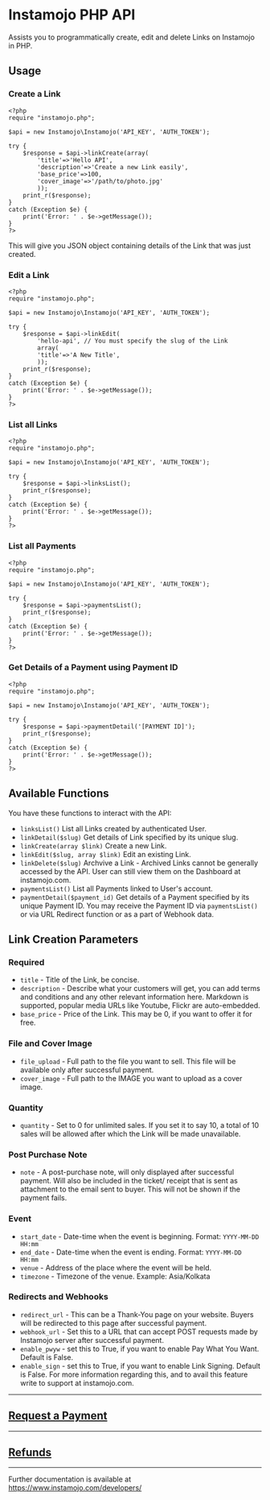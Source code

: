 # Instamojo PHP API

Assists you to programmatically create, edit and delete Links on Instamojo in PHP.


## Usage

### Create a Link

    <?php
    require "instamojo.php";

    $api = new Instamojo\Instamojo('API_KEY', 'AUTH_TOKEN');

    try {
        $response = $api->linkCreate(array(
            'title'=>'Hello API',
            'description'=>'Create a new Link easily',
            'base_price'=>100,
            'cover_image'=>'/path/to/photo.jpg'
            ));
        print_r($response);
    }
    catch (Exception $e) {
        print('Error: ' . $e->getMessage());
    }
    ?>

This will give you JSON object containing details of the Link that was just created.

### Edit a Link

    <?php
    require "instamojo.php";

    $api = new Instamojo\Instamojo('API_KEY', 'AUTH_TOKEN');

    try {
        $response = $api->linkEdit(
            'hello-api', // You must specify the slug of the Link
            array(
            'title'=>'A New Title',
            ));
        print_r($response);
    }
    catch (Exception $e) {
        print('Error: ' . $e->getMessage());
    }
    ?>

### List all Links

    <?php
    require "instamojo.php";

    $api = new Instamojo\Instamojo('API_KEY', 'AUTH_TOKEN');

    try {
        $response = $api->linksList();
        print_r($response);
    }
    catch (Exception $e) {
        print('Error: ' . $e->getMessage());
    }
    ?>

### List all Payments

    <?php
    require "instamojo.php";

    $api = new Instamojo\Instamojo('API_KEY', 'AUTH_TOKEN');

    try {
        $response = $api->paymentsList();
        print_r($response);
    }
    catch (Exception $e) {
        print('Error: ' . $e->getMessage());
    }
    ?>

### Get Details of a Payment using Payment ID

    <?php
    require "instamojo.php";

    $api = new Instamojo\Instamojo('API_KEY', 'AUTH_TOKEN');

    try {
        $response = $api->paymentDetail('[PAYMENT ID]');
        print_r($response);
    }
    catch (Exception $e) {
        print('Error: ' . $e->getMessage());
    }
    ?>


## Available Functions

You have these functions to interact with the API:

  * `linksList()` List all Links created by authenticated User.
  * `linkDetail($slug)` Get details of Link specified by its unique slug.
  * `linkCreate(array $link)` Create a new Link.
  * `linkEdit($slug, array $link)` Edit an existing Link.
  * `linkDelete($slug)` Archvive a Link - Archived Links cannot be generally accessed by the API. User can still view them on the Dashboard at instamojo.com.
  *  `paymentsList()` List all Payments linked to User's account.
  * `paymentDetail($payment_id)` Get details of a Payment specified by its unique Payment ID. You may receive the Payment ID via `paymentsList()` or via URL Redirect function or as a part of Webhook data.

## Link Creation Parameters

### Required

  * `title` - Title of the Link, be concise.
  * `description` - Describe what your customers will get, you can add terms and conditions and any other relevant information here. Markdown is supported, popular media URLs like Youtube, Flickr are auto-embedded.
  * `base_price` - Price of the Link. This may be 0, if you want to offer it for free. 

### File and Cover Image
  * `file_upload` - Full path to the file you want to sell. This file will be available only after successful payment.
  * `cover_image` - Full path to the IMAGE you want to upload as a cover image.

### Quantity
  * `quantity` - Set to 0 for unlimited sales. If you set it to say 10, a total of 10 sales will be allowed after which the Link will be made unavailable.

### Post Purchase Note
  * `note` - A post-purchase note, will only displayed after successful payment. Will also be included in the ticket/ receipt that is sent as attachment to the email sent to buyer. This will not be shown if the payment fails.

### Event
  * `start_date` - Date-time when the event is beginning. Format: `YYYY-MM-DD HH:mm`
  * `end_date` - Date-time when the event is ending. Format: `YYYY-MM-DD HH:mm`
  * `venue` - Address of the place where the event will be held.
  * `timezone` - Timezone of the venue. Example: Asia/Kolkata

### Redirects and Webhooks
  * `redirect_url` - This can be a Thank-You page on your website. Buyers will be redirected to this page after successful payment.
  * `webhook_url` - Set this to a URL that can accept POST requests made by Instamojo server after successful payment.
  * `enable_pwyw` - set this to True, if you want to enable Pay What You Want. Default is False.
  * `enable_sign` - set this to True, if you want to enable Link Signing. Default is False. For more information regarding this, and to avail this feature write to support at instamojo.com.

---

## [Request a Payment](RAP.md)

---

## [Refunds](REFUNDS.md)

---

Further documentation is available at https://www.instamojo.com/developers/